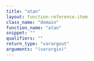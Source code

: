 ```yaml
---
title: "atan"
layout: function-reference-item
class_name: "domain"
function_name: "atan"
snippet: ""
qualifiers: ""
return_type: "varargout"
arguments: "(varargin)"
---
```


<pre class="help-text"></pre>